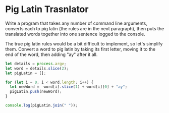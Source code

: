 # Pig Latin Trasnlator
Write a program that takes any number of command line arguments, converts each to pig latin (the rules are in the next paragraph), then puts the translated words together into one sentence logged to the console.

The true pig latin rules would be a bit difficult to implement, so let's simplify them. Convert a word to pig latin by taking its first letter, moving it to the end of the word, then adding "ay" after it all.


```javascript
let details = process.argv;
let word = details.slice(2);
let pigLatin = [];

for (let i = 0; i < word.length; i++) {
  let newWord =  word[i].slice(1) + word[i][0] + "ay";
  pigLatin.push(newWord);
}

console.log(pigLatin.join(" "));
```